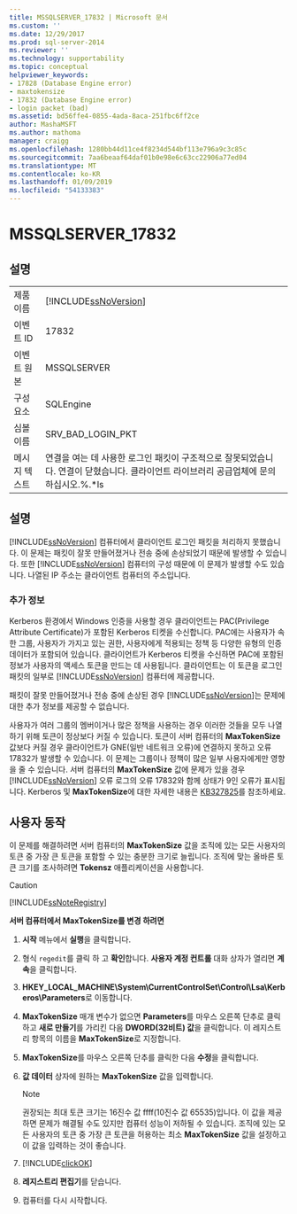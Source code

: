 ```yaml
---
title: MSSQLSERVER_17832 | Microsoft 문서
ms.custom: ''
ms.date: 12/29/2017
ms.prod: sql-server-2014
ms.reviewer: ''
ms.technology: supportability
ms.topic: conceptual
helpviewer_keywords:
- 17828 (Database Engine error)
- maxtokensize
- 17832 (Database Engine error)
- login packet (bad)
ms.assetid: bd56ffe4-0855-4ada-8aca-251fbc6ff2ce
author: MashaMSFT
ms.author: mathoma
manager: craigg
ms.openlocfilehash: 1280bb44d11ce4f8234d544bf113e796a9c3c85c
ms.sourcegitcommit: 7aa6beaaf64daf01b0e98e6c63cc22906a77ed04
ms.translationtype: MT
ms.contentlocale: ko-KR
ms.lasthandoff: 01/09/2019
ms.locfileid: "54133383"
---
```

# <a name="mssqlserver17832"></a>MSSQLSERVER_17832
    
## <a name="details"></a>설명  
  
|||  
|-|-|  
|제품 이름|[!INCLUDE[ssNoVersion](../../includes/ssnoversion-md.md)]|  
|이벤트 ID|17832|  
|이벤트 원본|MSSQLSERVER|  
|구성 요소|SQLEngine|  
|심볼 이름|SRV_BAD_LOGIN_PKT|  
|메시지 텍스트|연결을 여는 데 사용한 로그인 패킷이 구조적으로 잘못되었습니다. 연결이 닫혔습니다. 클라이언트 라이브러리 공급업체에 문의하십시오.%.*ls|  
  
## <a name="explanation"></a>설명  
 [!INCLUDE[ssNoVersion](../../includes/ssnoversion-md.md)] 컴퓨터에서 클라이언트 로그인 패킷을 처리하지 못했습니다. 이 문제는 패킷이 잘못 만들어졌거나 전송 중에 손상되었기 때문에 발생할 수 있습니다. 또한 [!INCLUDE[ssNoVersion](../../includes/ssnoversion-md.md)] 컴퓨터의 구성 때문에 이 문제가 발생할 수도 있습니다. 나열된 IP 주소는 클라이언트 컴퓨터의 주소입니다.  
  
### <a name="more-information"></a>추가 정보  
 Kerberos 환경에서 Windows 인증을 사용할 경우 클라이언트는 PAC(Privilege Attribute Certificate)가 포함된 Kerberos 티켓을 수신합니다. PAC에는 사용자가 속한 그룹, 사용자가 가지고 있는 권한, 사용자에게 적용되는 정책 등 다양한 유형의 인증 데이터가 포함되어 있습니다. 클라이언트가 Kerberos 티켓을 수신하면 PAC에 포함된 정보가 사용자의 액세스 토큰을 만드는 데 사용됩니다. 클라이언트는 이 토큰을 로그인 패킷의 일부로 [!INCLUDE[ssNoVersion](../../includes/ssnoversion-md.md)] 컴퓨터에 제공합니다.  
  
 패킷이 잘못 만들어졌거나 전송 중에 손상된 경우 [!INCLUDE[ssNoVersion](../../includes/ssnoversion-md.md)]는 문제에 대한 추가 정보를 제공할 수 없습니다.  
  
 사용자가 여러 그룹의 멤버이거나 많은 정책을 사용하는 경우 이러한 것들을 모두 나열하기 위해 토큰이 정상보다 커질 수 있습니다. 토큰이 서버 컴퓨터의 **MaxTokenSize** 값보다 커질 경우 클라이언트가 GNE(일반 네트워크 오류)에 연결하지 못하고 오류 17832가 발생할 수 있습니다. 이 문제는 그룹이나 정책이 많은 일부 사용자에게만 영향을 줄 수 있습니다. 서버 컴퓨터의 **MaxTokenSize** 값에 문제가 있을 경우 [!INCLUDE[ssNoVersion](../../includes/ssnoversion-md.md)] 오류 로그의 오류 17832와 함께 상태가 9인 오류가 표시됩니다. Kerberos 및 **MaxTokenSize**에 대한 자세한 내용은 [KB327825](https://support.microsoft.com/kb/327825)를 참조하세요.  
  
## <a name="user-action"></a>사용자 동작  
 이 문제를 해결하려면 서버 컴퓨터의 **MaxTokenSize** 값을 조직에 있는 모든 사용자의 토큰 중 가장 큰 토큰을 포함할 수 있는 충분한 크기로 늘립니다. 조직에 맞는 올바른 토큰 크기를 조사하려면 **Tokensz** 애플리케이션을 사용합니다.   
  
> [!CAUTION]  
>  [!INCLUDE[ssNoteRegistry](../../includes/ssnoteregistry-md.md)]  
  
 **서버 컴퓨터에서 MaxTokenSize를 변경 하려면**  
  
1.  **시작** 메뉴에서 **실행**을 클릭합니다.  
  
2.  형식 `regedit`를 클릭 하 고 **확인**합니다. **사용자 계정 컨트롤** 대화 상자가 열리면 **계속**을 클릭합니다.  
  
3.  **HKEY_LOCAL_MACHINE\System\CurrentControlSet\Control\Lsa\Kerberos\Parameters**로 이동합니다.  
  
4.  **MaxTokenSize** 매개 변수가 없으면 **Parameters**를 마우스 오른쪽 단추로 클릭하고 **새로 만들기**를 가리킨 다음 **DWORD(32비트) 값**을 클릭합니다. 이 레지스트리 항목의 이름을 **MaxTokenSize**로 지정합니다.  
  
5.  **MaxTokenSize**를 마우스 오른쪽 단추를 클릭한 다음 **수정**을 클릭합니다.  
  
6.  **값 데이터** 상자에 원하는 **MaxTokenSize** 값을 입력합니다.  
  
    > [!NOTE]  
    >  권장되는 최대 토큰 크기는 16진수 값 ffff(10진수 값 65535)입니다. 이 값을 제공하면 문제가 해결될 수도 있지만 컴퓨터 성능이 저하될 수 있습니다. 조직에 있는 모든 사용자의 토큰 중 가장 큰 토큰을 허용하는 최소 **MaxTokenSize** 값을 설정하고 이 값을 입력하는 것이 좋습니다.  
  
7.  [!INCLUDE[clickOK](../../includes/clickok-md.md)]  
  
8.  **레지스트리 편집기**를 닫습니다.  
  
9. 컴퓨터를 다시 시작합니다.  
  
  
